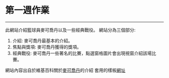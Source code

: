# 第一週作業
----
此網站介紹籃球員麥可喬丹以及一些經典戰役。
網站分為三個部分: 
1. 介紹: 麥可喬丹最基本的介紹。
2. 焦點與獎項: 麥可喬丹獲得的獎項。
3. 經典戰役: 麥可喬丹一些著名的比賽，點選窗格圖片會出現視窗介紹該場比賽。

網站內容出自於維基百科關於[麥可喬丹](https://zh.wikipedia.org/wiki/%E8%BF%88%E5%85%8B%E5%B0%94%C2%B7%E4%B9%94%E4%B8%B9)的介紹
套用的樣板[網址](https://www.free-css.com/free-css-templates/page238/resume)
